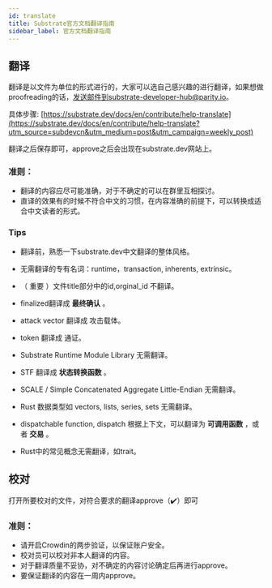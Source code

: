 ```yaml
---
id: translate
title: Substrate官方文档翻译指南
sidebar_label: 官方文档翻译指南
---
```


## 翻译 

翻译是以文件为单位的形式进行的，大家可以选自己感兴趣的进行翻译，如果想做proofreading的话，发送邮件到substrate-developer-hub@parity.io。 

具体步骤: [https://substrate.dev/docs/en/contribute/help-translate](https://substrate.dev/docs/en/contribute/help-translate?utm_source=subdevcn&utm_medium=post&utm_campaign=weekly_post)

翻译之后保存即可，approve之后会出现在substrate.dev网站上。 

### 准则： 


* 翻译的内容应尽可能准确，对于不确定的可以在群里互相探讨。 
* 直译的效果有的时候不符合中文的习惯，在内容准确的前提下，可以转换成适合中文读者的形式。 

### Tips 

* 翻译前，熟悉一下substrate.dev中文翻译的整体风格。 

* 无需翻译的专有名词：runtime，transaction, inherents, extrinsic。 
* （ 重要 ）文件title部分中的id,orginal_id 不翻译。 
* finalized翻译成 **最终确认** 。 
* attack vector 翻译成 攻击载体。 

* token 翻译成 通证。 
* Substrate Runtime Module Library 无需翻译。 
* STF 翻译成 **状态转换函数** 。 
* SCALE / Simple Concatenated Aggregate Little-Endian 无需翻译。 
* Rust 数据类型如 vectors, lists, series, sets 无需翻译。 
* dispatchable function, dispatch 根据上下文，可以翻译为 **可调用函数** ，或者 **交易** 。 
* Rust中的常见概念无需翻译，如trait。 

## 校对 

打开所要校对的文件，对符合要求的翻译approve（✔️）即可 

### 准则： 

* 请开启Crowdin的两步验证，以保证账户安全。 
* 校对员可以校对非本人翻译的内容。 
* 对于翻译质量不妥协，对不确定的内容讨论确定后再进行approve。 
* 要保证翻译的内容在一周内approve。 

